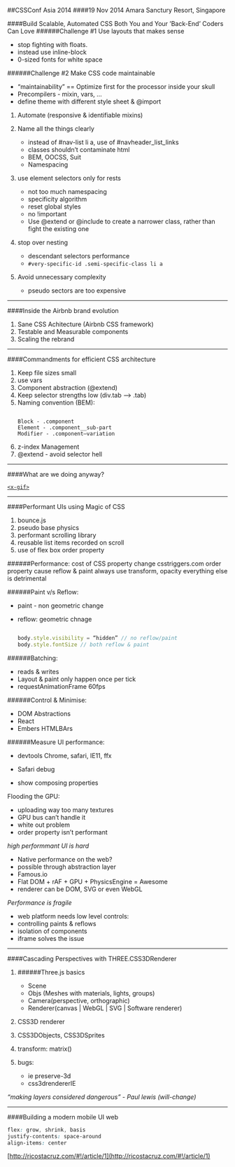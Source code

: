##CSSConf Asia 2014
####19 Nov 2014 Amara Sanctury Resort, Singapore

####Build Scalable, Automated CSS Both You and Your ’Back-End’ Coders Can Love
######Challenge #1 Use layouts that makes sense
- stop fighting with floats.
- instead use inline-block
- 0-sized fonts for white space

######Challenge #2 Make CSS code maintainable
- “maintainability” == Optimize first for the processor inside your skull
- Precompilers - mixin, vars, ...
- define theme with different style sheet & @import


1. Automate (responsive & identifiable mixins)
2. Name all the things clearly
	- instead of #nav-list li a, use of #navheader_list_links
	- classes shouldn’t contaminate html
	- BEM, OOCSS, Suit
	- Namespacing
3. use element selectors only for rests
	- not too much namespacing 
	- specificity algorithm
	- reset global styles
	- no !important
	- Use @extend or @include to create a narrower class, rather than fight the existing one	
4. stop over nesting
	- descendant selectors performance
	- `#very-specific-id .semi-specific-class li a`

5. Avoid unnecessary complexity
	- pseudo sectors are too expensive

------

####Inside the Airbnb brand evolution

1. Sane CSS Achitecture (Airbnb CSS framework)
2. Testable and Measurable components
3. Scaling the rebrand

------
####Commandments for efficient CSS architecture

1. Keep file sizes small
2. use vars
3. Component abstraction (@extend)
4. Keep selector strengths low (div.tab —> .tab)
5. Naming convention (BEM):
	```
	
	Block - .component
	Element - .component__sub-part
	Modifier - .component—variation
	```
6. z-index Management
7. @extend - avoid selector hell

------
####What are we doing anyway?

[`<x-gif>`](http://geelen.github.io/x-gif/#/http://i.imgur.com/iKXH4E2.gif)

------
####Performant UIs using Magic of CSS

1. bounce.js
2. pseudo base physics
3. performant scrolling library
4. reusable list items recorded on scroll
5. use of flex box order property

######Performance:
cost of CSS property change
csstriggers.com
order property cause reflow & paint
always use transform, opacity
everything else is detrimental

######Paint v/s Reflow:
- paint - non geometric change
- reflow: geometric chnage

	```javascript

	body.style.visibility = “hidden” // no reflow/paint
	body.style.fontSize // both reflow & paint
	```

######Batching:
- reads & writes
- Layout & paint only happen once per tick
- requestAnimationFrame 60fps

######Control & Minimise:
- DOM Abstractions
- React
- Embers HTMLBArs

######Measure UI performance:
- devtools Chrome, safari, IE11, ffx


- Safari debug
- show composing properties

Flooding the GPU:
- uploading way too many textures
- GPU bus can’t handle it
- white out problem
- order property isn’t performant

*high performmant UI is hard*

- Native performance on the web?
- possible through abstraction layer
- Famous.io
- Flat DOM + rAF + GPU + PhysicsEngine = Awesome
- renderer can be DOM, SVG or even WebGL

*Performance is fragile*

- web platform needs low level controls:
- controlling paints & reflows
- isolation of components
- iframe solves the issue

---------

####Cascading Perspectives with THREE.CSS3DRenderer

1. ######Three.js basics
	- Scene
	- Objs (Meshes with materials, lights, groups)
	- Camera(perspective, orthographic)
	- Renderer(canvas | WebGL | SVG | Software renderer)

2. CSS3D renderer
3. CSS3DObjects, CSS3DSprites
4. transform: matrix()
5. bugs:
	- ie preserve-3d
	- css3drendererIE

*“making layers considered dangerous” - Paul lewis (will-change)*

--------

####Building a modern mobile UI web
```css
flex: grow, shrink, basis
justify-contents: space-around
align-items: center
```
[http://ricostacruz.com/#!/article/1](http://ricostacruz.com/#!/article/1)
